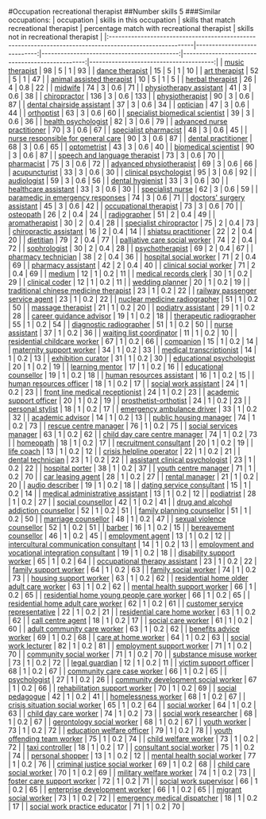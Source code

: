 #Occupation recreational therapist
##Number skills 5
###Similar occupations:
| occupation                                                                                              |   skills in this occupation |   skills that match recreational therapist |   percentage match with recreational therapist |   skills not in recreational therapist |
|:--------------------------------------------------------------------------------------------------------|----------------------------:|-------------------------------------------:|-----------------------------------------------:|---------------------------------------:|
| [music therapist](music_therapist.md)                                                                   |                          98 |                                          5 |                                            1   |                                     93 |
| [dance therapist](dance_therapist.md)                                                                   |                          15 |                                          5 |                                            1   |                                     10 |
| [art therapist](art_therapist.md)                                                                       |                          52 |                                          5 |                                            1   |                                     47 |
| [animal assisted therapist](animal_assisted_therapist.md)                                               |                          10 |                                          5 |                                            1   |                                      5 |
| [herbal therapist](herbal_therapist.md)                                                                 |                          26 |                                          4 |                                            0.8 |                                     22 |
| [midwife](midwife.md)                                                                                   |                          74 |                                          3 |                                            0.6 |                                     71 |
| [physiotherapy assistant](physiotherapy_assistant.md)                                                   |                          41 |                                          3 |                                            0.6 |                                     38 |
| [chiropractor](chiropractor.md)                                                                         |                         136 |                                          3 |                                            0.6 |                                    133 |
| [physiotherapist](physiotherapist.md)                                                                   |                          90 |                                          3 |                                            0.6 |                                     87 |
| [dental chairside assistant](dental_chairside_assistant.md)                                             |                          37 |                                          3 |                                            0.6 |                                     34 |
| [optician](optician.md)                                                                                 |                          47 |                                          3 |                                            0.6 |                                     44 |
| [orthoptist](orthoptist.md)                                                                             |                          63 |                                          3 |                                            0.6 |                                     60 |
| [specialist biomedical scientist](specialist_biomedical_scientist.md)                                   |                          39 |                                          3 |                                            0.6 |                                     36 |
| [health psychologist](health_psychologist.md)                                                           |                          82 |                                          3 |                                            0.6 |                                     79 |
| [advanced nurse practitioner](advanced_nurse_practitioner.md)                                           |                          70 |                                          3 |                                            0.6 |                                     67 |
| [specialist pharmacist](specialist_pharmacist.md)                                                       |                          48 |                                          3 |                                            0.6 |                                     45 |
| [nurse responsible for general care](nurse_responsible_for_general_care.md)                             |                          90 |                                          3 |                                            0.6 |                                     87 |
| [dental practitioner](dental_practitioner.md)                                                           |                          68 |                                          3 |                                            0.6 |                                     65 |
| [optometrist](optometrist.md)                                                                           |                          43 |                                          3 |                                            0.6 |                                     40 |
| [biomedical scientist](biomedical_scientist.md)                                                         |                          90 |                                          3 |                                            0.6 |                                     87 |
| [speech and language therapist](speech_and_language_therapist.md)                                       |                          73 |                                          3 |                                            0.6 |                                     70 |
| [pharmacist](pharmacist.md)                                                                             |                          75 |                                          3 |                                            0.6 |                                     72 |
| [advanced physiotherapist](advanced_physiotherapist.md)                                                 |                          69 |                                          3 |                                            0.6 |                                     66 |
| [acupuncturist](acupuncturist.md)                                                                       |                          33 |                                          3 |                                            0.6 |                                     30 |
| [clinical psychologist](clinical_psychologist.md)                                                       |                          95 |                                          3 |                                            0.6 |                                     92 |
| [audiologist](audiologist.md)                                                                           |                          59 |                                          3 |                                            0.6 |                                     56 |
| [dental hygienist](dental_hygienist.md)                                                                 |                          33 |                                          3 |                                            0.6 |                                     30 |
| [healthcare assistant](healthcare_assistant.md)                                                         |                          33 |                                          3 |                                            0.6 |                                     30 |
| [specialist nurse](specialist_nurse.md)                                                                 |                          62 |                                          3 |                                            0.6 |                                     59 |
| [paramedic in emergency responses](paramedic_in_emergency_responses.md)                                 |                          74 |                                          3 |                                            0.6 |                                     71 |
| [doctors' surgery assistant](doctors'_surgery_assistant.md)                                             |                          45 |                                          3 |                                            0.6 |                                     42 |
| [occupational therapist](occupational_therapist.md)                                                     |                          73 |                                          3 |                                            0.6 |                                     70 |
| [osteopath](osteopath.md)                                                                               |                          26 |                                          2 |                                            0.4 |                                     24 |
| [radiographer](radiographer.md)                                                                         |                          51 |                                          2 |                                            0.4 |                                     49 |
| [aromatherapist](aromatherapist.md)                                                                     |                          30 |                                          2 |                                            0.4 |                                     28 |
| [specialist chiropractor](specialist_chiropractor.md)                                                   |                          75 |                                          2 |                                            0.4 |                                     73 |
| [chiropractic assistant](chiropractic_assistant.md)                                                     |                          16 |                                          2 |                                            0.4 |                                     14 |
| [shiatsu practitioner](shiatsu_practitioner.md)                                                         |                          22 |                                          2 |                                            0.4 |                                     20 |
| [dietitian](dietitian.md)                                                                               |                          79 |                                          2 |                                            0.4 |                                     77 |
| [palliative care social worker](palliative_care_social_worker.md)                                       |                          74 |                                          2 |                                            0.4 |                                     72 |
| [sophrologist](sophrologist.md)                                                                         |                          30 |                                          2 |                                            0.4 |                                     28 |
| [psychotherapist](psychotherapist.md)                                                                   |                          69 |                                          2 |                                            0.4 |                                     67 |
| [pharmacy technician](pharmacy_technician.md)                                                           |                          38 |                                          2 |                                            0.4 |                                     36 |
| [hospital social worker](hospital_social_worker.md)                                                     |                          71 |                                          2 |                                            0.4 |                                     69 |
| [pharmacy assistant](pharmacy_assistant.md)                                                             |                          42 |                                          2 |                                            0.4 |                                     40 |
| [clinical social worker](clinical_social_worker.md)                                                     |                          71 |                                          2 |                                            0.4 |                                     69 |
| [medium](medium.md)                                                                                     |                          12 |                                          1 |                                            0.2 |                                     11 |
| [medical records clerk](medical_records_clerk.md)                                                       |                          30 |                                          1 |                                            0.2 |                                     29 |
| [clinical coder](clinical_coder.md)                                                                     |                          12 |                                          1 |                                            0.2 |                                     11 |
| [wedding planner](wedding_planner.md)                                                                   |                          20 |                                          1 |                                            0.2 |                                     19 |
| [traditional chinese medicine therapist](traditional_chinese_medicine_therapist.md)                     |                          23 |                                          1 |                                            0.2 |                                     22 |
| [railway passenger service agent](railway_passenger_service_agent.md)                                   |                          23 |                                          1 |                                            0.2 |                                     22 |
| [nuclear medicine radiographer](nuclear_medicine_radiographer.md)                                       |                          51 |                                          1 |                                            0.2 |                                     50 |
| [massage therapist](massage_therapist.md)                                                               |                          21 |                                          1 |                                            0.2 |                                     20 |
| [podiatry assistant](podiatry_assistant.md)                                                             |                          29 |                                          1 |                                            0.2 |                                     28 |
| [career guidance advisor](career_guidance_advisor.md)                                                   |                          19 |                                          1 |                                            0.2 |                                     18 |
| [therapeutic radiographer](therapeutic_radiographer.md)                                                 |                          55 |                                          1 |                                            0.2 |                                     54 |
| [diagnostic radiographer](diagnostic_radiographer.md)                                                   |                          51 |                                          1 |                                            0.2 |                                     50 |
| [nurse assistant](nurse_assistant.md)                                                                   |                          37 |                                          1 |                                            0.2 |                                     36 |
| [waiting list coordinator](waiting_list_coordinator.md)                                                 |                          11 |                                          1 |                                            0.2 |                                     10 |
| [residential childcare worker](residential_childcare_worker.md)                                         |                          67 |                                          1 |                                            0.2 |                                     66 |
| [companion](companion.md)                                                                               |                          15 |                                          1 |                                            0.2 |                                     14 |
| [maternity support worker](maternity_support_worker.md)                                                 |                          34 |                                          1 |                                            0.2 |                                     33 |
| [medical transcriptionist](medical_transcriptionist.md)                                                 |                          14 |                                          1 |                                            0.2 |                                     13 |
| [exhibition curator](exhibition_curator.md)                                                             |                          31 |                                          1 |                                            0.2 |                                     30 |
| [educational psychologist](educational_psychologist.md)                                                 |                          20 |                                          1 |                                            0.2 |                                     19 |
| [learning mentor](learning_mentor.md)                                                                   |                          17 |                                          1 |                                            0.2 |                                     16 |
| [educational counsellor](educational_counsellor.md)                                                     |                          19 |                                          1 |                                            0.2 |                                     18 |
| [human resources assistant](human_resources_assistant.md)                                               |                          16 |                                          1 |                                            0.2 |                                     15 |
| [human resources officer](human_resources_officer.md)                                                   |                          18 |                                          1 |                                            0.2 |                                     17 |
| [social work assistant](social_work_assistant.md)                                                       |                          24 |                                          1 |                                            0.2 |                                     23 |
| [front line medical receptionist](front_line_medical_receptionist.md)                                   |                          24 |                                          1 |                                            0.2 |                                     23 |
| [academic support officer](academic_support_officer.md)                                                 |                          20 |                                          1 |                                            0.2 |                                     19 |
| [prosthetist-orthotist](prosthetist-orthotist.md)                                                       |                          24 |                                          1 |                                            0.2 |                                     23 |
| [personal stylist](personal_stylist.md)                                                                 |                          18 |                                          1 |                                            0.2 |                                     17 |
| [emergency ambulance driver](emergency_ambulance_driver.md)                                             |                          33 |                                          1 |                                            0.2 |                                     32 |
| [academic advisor](academic_advisor.md)                                                                 |                          14 |                                          1 |                                            0.2 |                                     13 |
| [public housing manager](public_housing_manager.md)                                                     |                          74 |                                          1 |                                            0.2 |                                     73 |
| [rescue centre manager](rescue_centre_manager.md)                                                       |                          76 |                                          1 |                                            0.2 |                                     75 |
| [social services manager](social_services_manager.md)                                                   |                          63 |                                          1 |                                            0.2 |                                     62 |
| [child day care centre manager](child_day_care_centre_manager.md)                                       |                          74 |                                          1 |                                            0.2 |                                     73 |
| [homeopath](homeopath.md)                                                                               |                          18 |                                          1 |                                            0.2 |                                     17 |
| [recruitment consultant](recruitment_consultant.md)                                                     |                          20 |                                          1 |                                            0.2 |                                     19 |
| [life coach](life_coach.md)                                                                             |                          13 |                                          1 |                                            0.2 |                                     12 |
| [crisis helpline operator](crisis_helpline_operator.md)                                                 |                          22 |                                          1 |                                            0.2 |                                     21 |
| [dental technician](dental_technician.md)                                                               |                          23 |                                          1 |                                            0.2 |                                     22 |
| [assistant clinical psychologist](assistant_clinical_psychologist.md)                                   |                          23 |                                          1 |                                            0.2 |                                     22 |
| [hospital porter](hospital_porter.md)                                                                   |                          38 |                                          1 |                                            0.2 |                                     37 |
| [youth centre manager](youth_centre_manager.md)                                                         |                          71 |                                          1 |                                            0.2 |                                     70 |
| [car leasing agent](car_leasing_agent.md)                                                               |                          28 |                                          1 |                                            0.2 |                                     27 |
| [rental manager](rental_manager.md)                                                                     |                          21 |                                          1 |                                            0.2 |                                     20 |
| [audio describer](audio_describer.md)                                                                   |                          19 |                                          1 |                                            0.2 |                                     18 |
| [dating service consultant](dating_service_consultant.md)                                               |                          15 |                                          1 |                                            0.2 |                                     14 |
| [medical administrative assistant](medical_administrative_assistant.md)                                 |                          13 |                                          1 |                                            0.2 |                                     12 |
| [podiatrist](podiatrist.md)                                                                             |                          28 |                                          1 |                                            0.2 |                                     27 |
| [social counsellor](social_counsellor.md)                                                               |                          42 |                                          1 |                                            0.2 |                                     41 |
| [drug and alcohol addiction counsellor](drug_and_alcohol_addiction_counsellor.md)                       |                          52 |                                          1 |                                            0.2 |                                     51 |
| [family planning counsellor](family_planning_counsellor.md)                                             |                          51 |                                          1 |                                            0.2 |                                     50 |
| [marriage counsellor](marriage_counsellor.md)                                                           |                          48 |                                          1 |                                            0.2 |                                     47 |
| [sexual violence counsellor](sexual_violence_counsellor.md)                                             |                          52 |                                          1 |                                            0.2 |                                     51 |
| [barber](barber.md)                                                                                     |                          16 |                                          1 |                                            0.2 |                                     15 |
| [bereavement counsellor](bereavement_counsellor.md)                                                     |                          46 |                                          1 |                                            0.2 |                                     45 |
| [employment agent](employment_agent.md)                                                                 |                          13 |                                          1 |                                            0.2 |                                     12 |
| [intercultural communication consultant](intercultural_communication_consultant.md)                     |                          14 |                                          1 |                                            0.2 |                                     13 |
| [employment and vocational integration consultant](employment_and_vocational_integration_consultant.md) |                          19 |                                          1 |                                            0.2 |                                     18 |
| [disability support worker](disability_support_worker.md)                                               |                          65 |                                          1 |                                            0.2 |                                     64 |
| [occupational therapy assistant](occupational_therapy_assistant.md)                                     |                          23 |                                          1 |                                            0.2 |                                     22 |
| [family support worker](family_support_worker.md)                                                       |                          64 |                                          1 |                                            0.2 |                                     63 |
| [family social worker](family_social_worker.md)                                                         |                          74 |                                          1 |                                            0.2 |                                     73 |
| [housing support worker](housing_support_worker.md)                                                     |                          63 |                                          1 |                                            0.2 |                                     62 |
| [residential home older adult care worker](residential_home_older_adult_care_worker.md)                 |                          63 |                                          1 |                                            0.2 |                                     62 |
| [mental health support worker](mental_health_support_worker.md)                                         |                          66 |                                          1 |                                            0.2 |                                     65 |
| [residential home young people care worker](residential_home_young_people_care_worker.md)               |                          66 |                                          1 |                                            0.2 |                                     65 |
| [residential home adult care worker](residential_home_adult_care_worker.md)                             |                          62 |                                          1 |                                            0.2 |                                     61 |
| [customer service representative](customer_service_representative.md)                                   |                          22 |                                          1 |                                            0.2 |                                     21 |
| [residential care home worker](residential_care_home_worker.md)                                         |                          63 |                                          1 |                                            0.2 |                                     62 |
| [call centre agent](call_centre_agent.md)                                                               |                          18 |                                          1 |                                            0.2 |                                     17 |
| [social care worker](social_care_worker.md)                                                             |                          61 |                                          1 |                                            0.2 |                                     60 |
| [adult community care worker](adult_community_care_worker.md)                                           |                          63 |                                          1 |                                            0.2 |                                     62 |
| [benefits advice worker](benefits_advice_worker.md)                                                     |                          69 |                                          1 |                                            0.2 |                                     68 |
| [care at home worker](care_at_home_worker.md)                                                           |                          64 |                                          1 |                                            0.2 |                                     63 |
| [social work lecturer](social_work_lecturer.md)                                                         |                          82 |                                          1 |                                            0.2 |                                     81 |
| [employment support worker](employment_support_worker.md)                                               |                          71 |                                          1 |                                            0.2 |                                     70 |
| [community social worker](community_social_worker.md)                                                   |                          71 |                                          1 |                                            0.2 |                                     70 |
| [substance misuse worker](substance_misuse_worker.md)                                                   |                          73 |                                          1 |                                            0.2 |                                     72 |
| [legal guardian](legal_guardian.md)                                                                     |                          12 |                                          1 |                                            0.2 |                                     11 |
| [victim support officer](victim_support_officer.md)                                                     |                          68 |                                          1 |                                            0.2 |                                     67 |
| [community care case worker](community_care_case_worker.md)                                             |                          66 |                                          1 |                                            0.2 |                                     65 |
| [psychologist](psychologist.md)                                                                         |                          27 |                                          1 |                                            0.2 |                                     26 |
| [community development social worker](community_development_social_worker.md)                           |                          67 |                                          1 |                                            0.2 |                                     66 |
| [rehabilitation support worker](rehabilitation_support_worker.md)                                       |                          70 |                                          1 |                                            0.2 |                                     69 |
| [social pedagogue](social_pedagogue.md)                                                                 |                          42 |                                          1 |                                            0.2 |                                     41 |
| [homelessness worker](homelessness_worker.md)                                                           |                          68 |                                          1 |                                            0.2 |                                     67 |
| [crisis situation social worker](crisis_situation_social_worker.md)                                     |                          65 |                                          1 |                                            0.2 |                                     64 |
| [social worker](social_worker.md)                                                                       |                          64 |                                          1 |                                            0.2 |                                     63 |
| [child day care worker](child_day_care_worker.md)                                                       |                          74 |                                          1 |                                            0.2 |                                     73 |
| [social work researcher](social_work_researcher.md)                                                     |                          68 |                                          1 |                                            0.2 |                                     67 |
| [gerontology social worker](gerontology_social_worker.md)                                               |                          68 |                                          1 |                                            0.2 |                                     67 |
| [youth worker](youth_worker.md)                                                                         |                          73 |                                          1 |                                            0.2 |                                     72 |
| [education welfare officer](education_welfare_officer.md)                                               |                          79 |                                          1 |                                            0.2 |                                     78 |
| [youth offending team worker](youth_offending_team_worker.md)                                           |                          75 |                                          1 |                                            0.2 |                                     74 |
| [child welfare worker](child_welfare_worker.md)                                                         |                          73 |                                          1 |                                            0.2 |                                     72 |
| [taxi controller](taxi_controller.md)                                                                   |                          18 |                                          1 |                                            0.2 |                                     17 |
| [consultant social worker](consultant_social_worker.md)                                                 |                          75 |                                          1 |                                            0.2 |                                     74 |
| [personal shopper](personal_shopper.md)                                                                 |                          13 |                                          1 |                                            0.2 |                                     12 |
| [mental health social worker](mental_health_social_worker.md)                                           |                          77 |                                          1 |                                            0.2 |                                     76 |
| [criminal justice social worker](criminal_justice_social_worker.md)                                     |                          69 |                                          1 |                                            0.2 |                                     68 |
| [child care social worker](child_care_social_worker.md)                                                 |                          70 |                                          1 |                                            0.2 |                                     69 |
| [military welfare worker](military_welfare_worker.md)                                                   |                          74 |                                          1 |                                            0.2 |                                     73 |
| [foster care support worker](foster_care_support_worker.md)                                             |                          72 |                                          1 |                                            0.2 |                                     71 |
| [social work supervisor](social_work_supervisor.md)                                                     |                          66 |                                          1 |                                            0.2 |                                     65 |
| [enterprise development worker](enterprise_development_worker.md)                                       |                          66 |                                          1 |                                            0.2 |                                     65 |
| [migrant social worker](migrant_social_worker.md)                                                       |                          73 |                                          1 |                                            0.2 |                                     72 |
| [emergency medical dispatcher](emergency_medical_dispatcher.md)                                         |                          18 |                                          1 |                                            0.2 |                                     17 |
| [social work practice educator](social_work_practice_educator.md)                                       |                          71 |                                          1 |                                            0.2 |                                     70 |
